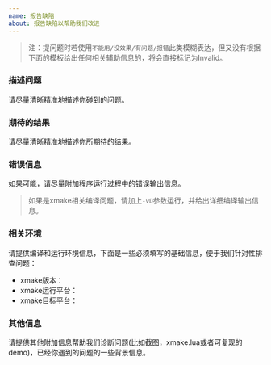 ```yaml
---
name: 报告缺陷
about: 报告缺陷以帮助我们改进
---
```


> 注：提问题时若使用`不能用/没效果/有问题/报错`此类模糊表达，但又没有根据下面的模板给出任何相关辅助信息的，将会直接标记为Invalid。

### 描述问题

请尽量清晰精准地描述你碰到的问题。

### 期待的结果

请尽量清晰精准地描述你所期待的结果。

### 错误信息

如果可能，请尽量附加程序运行过程中的错误输出信息。

> 如果是xmake相关编译问题，请加上`-vD`参数运行，并给出详细编译输出信息。

### 相关环境

请提供编译和运行环境信息，下面是一些必须填写的基础信息，便于我们针对性排查问题：

- xmake版本：
- xmake运行平台：
- xmake目标平台：

### 其他信息

请提供其他附加信息帮助我们诊断问题(比如截图，xmake.lua或者可复现的demo)，已经你遇到的问题的一些背景信息。
